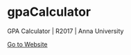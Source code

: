 # gpaCalculator
GPA Calculator | R2017 | Anna University

[Go to Website](https://sriramanandhu.github.io/gpaCalculator/)
